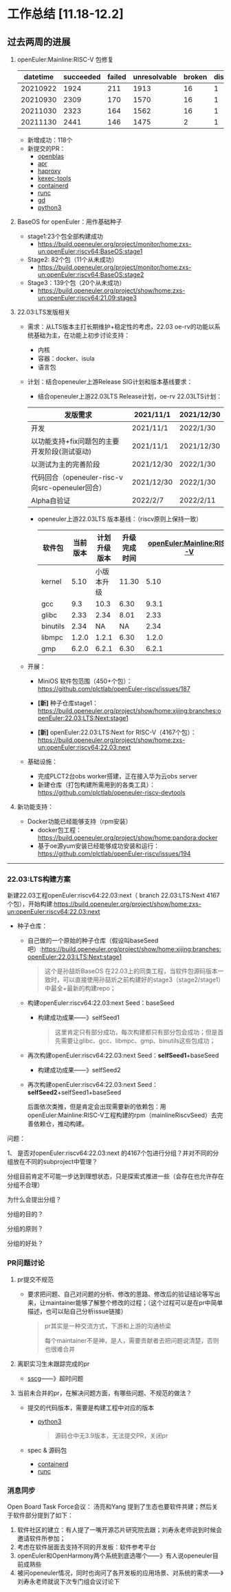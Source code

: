 # 工作总结 [11.18-12.2]

## 过去两周的进展

1. openEuler:Mainline:RISC-V 包修复

   | datetime | succeeded | failed | unresolvable | broken | disabled | excluded |
   | -------- | --------- | ------ | ------------ | ------ | -------- | -------- |
   | 20210922 | 1924      | 211    | 1913         | 16     | 1        | 62       |
   | 20210930 | 2309      | 170    | 1570         | 16     | 1        | 61       |
   | 20211030 | 2323      | 164    | 1562         | 16     | 1        | 61       |
   | 20211130 | 2441      | 146    | 1475         | 2      | 1        | 61       |

   - 新增成功：118个
   - 新提交的PR：
     - [openblas](https://gitee.com/openeuler-risc-v/openblas/pulls/1)
     - [apr](https://gitee.com/openeuler-risc-v/apr/pulls/1)
     - [haproxy](https://gitee.com/openeuler-risc-v/haproxy/pulls/1)
     - [kexec-tools](https://gitee.com/openeuler-risc-v/kexec-tools/pulls/1)
     - [containerd](https://gitee.com/openeuler-risc-v/containerd/pulls/1)
     - [runc](https://gitee.com/openeuler-risc-v/runc/pulls/1)
     - [gd](https://gitee.com/openeuler-risc-v/gd/pulls/1)
     - [python3](https://gitee.com/openeuler-risc-v/python3/pulls/1)

2. BaseOS for openEuler：用作基础种子

   - stage1:23个包全部构建成功
     - https://build.openeuler.org/project/monitor/home:zxs-un:openEuler:riscv64:BaseOS:stage1
   - Stage2: 82个包（11个从未成功）
     - https://build.openeuler.org/project/monitor/home:zxs-un:openEuler:riscv64:BaseOS:stage2
   - Stage3：139个包（20个从未成功）
     - https://build.openeuler.org/project/show/home:zxs-un:openEuler:riscv64:21.09:stage3

3. 22.03:LTS发版相关

   - 需求：从LTS版本主打长期维护+稳定性的考虑，22.03 oe-rv的功能以系统基础为主，在功能上初步讨论支持：
     - 内核
     - 容器：docker、isula
     - 语言包
     
   - 计划：结合openeuler上游Release SIG计划和版本基线要求：

     - 结合openeuler上游22.03LTS Release计划，oe-rv 22.03LTS计划：

     | 发版需求                                        | 2021/11/1  | 2021/12/30 |
     | ----------------------------------------------- | ---------- | ---------- |
     | 开发                                            | 2021/11/1  | 2022/1/30  |
     | 以功能支持+fix问题包的主要开发阶段(测试驱动)    | 2021/11/1  | 2021/12/30 |
     | 以测试为主的完善阶段                            | 2021/12/30 | 2022/1/30  |
     | 代码回合（openeuler-risc-v向src-openeuler回合） | 2021/12/30 | 2022/1/30  |
     | Alpha自验证                                     | 2022/2/7   | 2022/2/11  |

     - openeuler上游22.03LTS 版本基线：（riscv原则上保持一致）

       | 软件包   | 当前版本 | 计划升级版本 | 升级完成时间 | [openEuler:Mainline:RISC-V](https://build.openeuler.org/project/show/openEuler:Mainline:RISC-V) | [openEuler:22.03:LTS:Next](https://build.openeuler.org/project/show/openEuler:22.03:LTS:Next) |
       | -------- | -------- | ------------ | ------------ | ------------------------------------------------------------ | ------------------------------------------------------------ |
       | kernel   | 5.10     | 小版本升级   | 11.30        | 5.10                                                         |                                                              |
       | gcc      | 9.3      | 10.3         | 6.30         | 9.3.1                                                        | 10.3.1                                                       |
       | glibc    | 2.33     | 2.34         | 8.01         | 2.33                                                         | 2.34                                                         |
       | binutils | 2.34     | NA           | NA           | 2.34                                                         | 2.36.1                                                       |
       | libmpc   | 1.2.0    | 1.2.1        | 6.30         | 1.2.0                                                        | 1.2.0                                                        |
       | gmp      | 6.2.0    | 6.2.1        | 6.30         | 6.2.1                                                        | 6.2.1                                                        |

   - 开展：
     
     - MiniOS 软件包范围（450+个包）： https://github.com/plctlab/openEuler-riscv/issues/187
     
     - **[新]** 种子仓库stage1：https://build.openeuler.org/project/show/home:xijing:branches:openEuler:22.03:LTS:Next:stage1
     - **[新]** openEuler:22.03:LTS:Next for RISC-V（4167个包）：https://build.openeuler.org/project/show/home:zxs-un:openEuler:riscv64:22.03:next
     
   - 基础设施：
     - 完成PLCT2台obs worker搭建，正在接入华为云obs server
     - 新建仓库（打包构建所需用到的各类工具）：https://github.com/plctlab/openeuler-riscv-devtools
     
     

4. 新功能支持：

   - Docker功能已经能够支持（rpm安装）
     - docker包工程：https://build.openeuler.org/project/show/home:pandora:docker
     - 基于oe源yum安装已经能够成功安装和运行：https://github.com/plctlab/openEuler-riscv/issues/194







---

### 22.03:LTS构建方案

新建22.03工程openEuler:riscv64:22.03:next（ branch 22.03:LTS:Next  4167个包），开始构建:https://build.openeuler.org/project/show/home:zxs-un:openEuler:riscv64:22.03:next

- 种子仓库：

  - 自己做的一个原始的种子仓库（假设叫baseSeed吧）:https://build.openeuler.org/project/show/home:xijing:branches:openEuler:22.03:LTS:Next:stage1

    > 这个是孙喆炘BaseOS 在22.03上的同类工程，当软件包源码版本一致时，可以直接使用孙喆炘之前构建好的stage3（stage2/stage1）中最全+最新的构建repo；

  - 构建openEuler:riscv64:22.03:next    Seed：baseSeed

    - 构建成功成果——》selfSeed1

      > 这里肯定只有部分成功，每次构建都只有部分包会成功；但是首先需要让glibc、gcc、libmpc、gmp、binutils这些包成功；

  - 再次构建openEuler:riscv64:22.03:next     Seed：**selfSeed1**+baseSeed

    - 构建成功成果——》selfSeed2

  - 再次构建openEuler:riscv64:22.03:next     Seed：**selfSeed2**+selfSeed1+baseSeed

    后面依次类推，但是肯定会出现需要新的依赖包：用openEuler:Mainline:RISC-V工程构建的rpm（mainlineRiscvSeed）去完善依赖仓，推动构建。



问题：

1、 是否对openEuler:riscv64:22.03:next 的4167个包进行分组？并对不同的分组放在不同的subproject中管理？

分组目前肯定不可能一步达到理想状态，只是探索式推进一些（会存在也允许存在分组不合理）

为什么会提出分组？

分组的目的？

分组的原则？

分组的好处？



### PR问题讨论

1. pr提交不规范

   - 要求把问题、自己对问题的分析、修改的思路、修改后的验证结论等写出来，让maintainer能够了解整个修改的过程；（这个过程可以是在pr中简单描述，也可以贴自己分析issue链接）

     > pr其实是一种交流方式，下游和上游的沟通桥梁
     >
     > 每个maintainer不是神，是人，需要贡献者去把问题说清楚，否则也很难合并

2. 离职实习生未跟踪完成的pr

   - [sscg](https://gitee.com/openeuler-risc-v/sscg/pulls)——》超时问题

     

3. 当前未合并的pr，在解决问题方面，有哪些问题、不规范的做法？

   - 提交的代码版本，需要是构建工程中对应的版本

     - [python3](https://gitee.com/openeuler-risc-v/python3/pulls/1)

       > 源码仓中无3.9版本，无法提交PR，关闭pr

   - spec & 源码包 

     - [containerd](https://gitee.com/openeuler-risc-v/containerd/pulls/1)
     - [runc](https://gitee.com/openeuler-risc-v/runc/pulls/1)

     

### 消息同步

Open Board Task Force会议：
汤亮和Yang 提到了生态也要软件共建；然后关于软件部分提到了如下：

1. 软件社区的建立：有人提了一嘴开源芯片研究院去跟；刘寿永老师说到时候会邀请软件所参加；
2. 考虑在软件层面去支持不同的开发板：软件参考平台
3. openEuler和OpenHarmony两个系统到底选哪个——》有人说openeuler目前成熟些
4. 被问openeuler情况，同时也询问了各开发板的应用场景、对系统的需求——》刘寿永老师就说下次专门组会议讨论下



